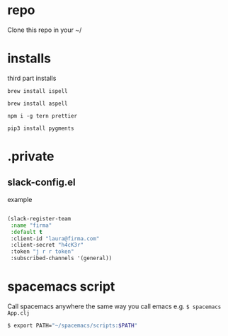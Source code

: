 # repo

Clone this repo in your ~/

# installs
third part installs

`brew install ispell`

`brew install aspell`

`npm i -g tern prettier`

`pip3 install pygments`


# .private

## slack-config.el

example

```lisp

(slack-register-team
 :name "firma"
 :default t
 :client-id "laura@firma.com"
 :client-secret "h4cK3r"
 :token "j r r token"
 :subscribed-channels '(general))

```

# spacemacs script

Call spacemacs anywhere the same way you call emacs e.g. `$ spacemacs App.clj`

```sh
$ export PATH="~/spacemacs/scripts:$PATH"
```

